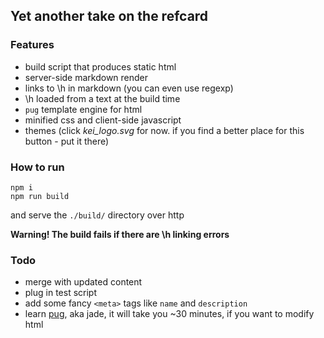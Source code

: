 ## Yet another take on the refcard

### Features

* build script that produces static html
* server-side markdown render
* links to \h in markdown (you can even use regexp)
* \h loaded from a text at the build time
* `pug` template engine for html
* minified css and client-side javascript
* themes (click *kei_logo.svg* for now. if you find a better place for this button - put it there)

### How to run

```
npm i
npm run build
```
and serve the `./build/` directory over http

**Warning! The build fails if there are \h linking errors**

### Todo

* merge with updated content
* plug in test script
* add some fancy `<meta>` tags like `name` and `description`
* learn [pug](https://naltatis.github.io/jade-syntax-docs/), aka jade, it will take you ~30 minutes, if you want to modify html
